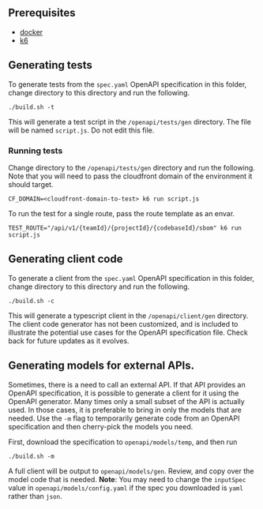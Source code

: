 ## Prerequisites

- [docker](https://docs.docker.com/get-docker/)
- [k6](https://k6.io/docs/get-started/installation/)

## Generating tests

To generate tests from the `spec.yaml` OpenAPI specification in this folder,
change directory to this directory and run the following.

```shell
./build.sh -t
```

This will generate a test script in the `/openapi/tests/gen` directory. The file will be named `script.js`.
Do not edit this file.

### Running tests

Change directory to the `/openapi/tests/gen` directory and run the following. Note that you
will need to pass the cloudfront domain of the environment it should target.

```shell
CF_DOMAIN=<cloudfront-domain-to-test> k6 run script.js
```

To run the test for a single route, pass the route template as an envar.

```shell
TEST_ROUTE="/api/v1/{teamId}/{projectId}/{codebaseId}/sbom" k6 run script.js
```

## Generating client code

To generate a client from the `spec.yaml` OpenAPI specification in this folder,
change directory to this directory and run the following.

```shell
./build.sh -c
```

This will generate a typescript client in the `/openapi/client/gen` directory.
The client code generator has not been customized, and is included to illustrate
the potential use cases for the OpenAPI specification file. Check back for future
updates as it evolves.

## Generating models for external APIs.

Sometimes, there is a need to call an external API. If that API provides an OpenAPI
specification, it is possible to generate a client for it using the OpenAPI generator.
Many times only a small subset of the API is actually used. In those cases, it is preferable
to bring in only the models that are needed. Use the `-m` flag to temporarily
generate code from an OpenAPI specification and then cherry-pick the models you need.

First, download the specification to `openapi/models/temp`, and then run
```shell
./build.sh -m
```

A full client will be output to `openapi/models/gen`. Review, and copy over the model
code that is needed. **Note**: You may need to change the `inputSpec` value in
`openapi/models/config.yaml` if the spec you downloaded is `yaml` rather than `json`.